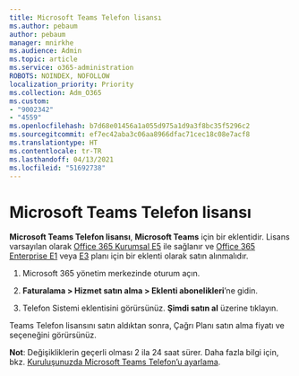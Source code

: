 ```yaml
---
title: Microsoft Teams Telefon lisansı
ms.author: pebaum
author: pebaum
manager: mnirkhe
ms.audience: Admin
ms.topic: article
ms.service: o365-administration
ROBOTS: NOINDEX, NOFOLLOW
localization_priority: Priority
ms.collection: Adm_O365
ms.custom:
- "9002342"
- "4559"
ms.openlocfilehash: b7d68e01456a1a055d975a1d9a3f8bc35f5296c2
ms.sourcegitcommit: ef7ec42aba3c06aa8966dfac71cec18c08e7acf8
ms.translationtype: HT
ms.contentlocale: tr-TR
ms.lasthandoff: 04/13/2021
ms.locfileid: "51692738"
---
```

# <a name="microsoft-teams-phone-license"></a>Microsoft Teams Telefon lisansı

**Microsoft Teams Telefon lisansı**, **Microsoft Teams** için bir eklentidir. Lisans varsayılan olarak [Office 365 Kurumsal E5](https://www.microsoft.com/microsoft-365/business/office-365-enterprise-e5-business-software?rtc=1&activetab=pivot%3aoverviewtab) ile sağlanır ve [Office 365 Enterprise E1](https://products.office.com/business/office-365-enterprise-e1-business-software) veya [E3](https://products.office.com/business/office-365-enterprise-e3-business-software) planı için bir eklenti olarak satın alınmalıdır.

1. Microsoft 365 yönetim merkezinde oturum açın.

2. **Faturalama > Hizmet satın alma > Eklenti abonelikleri**’ne gidin. 

3. Telefon Sistemi eklentisini görürsünüz. **Şimdi satın al** üzerine tıklayın.

Teams Telefon lisansını satın aldıktan sonra, Çağrı Planı satın alma fiyatı ve seçeneğini görürsünüz.

**Not**: Değişikliklerin geçerli olması 2 ila 24 saat sürer. Daha fazla bilgi için, bkz. [Kuruluşunuzda Microsoft Teams Telefon’u ayarlama](https://docs.microsoft.com/MicrosoftTeams/setting-up-your-phone-system). 

